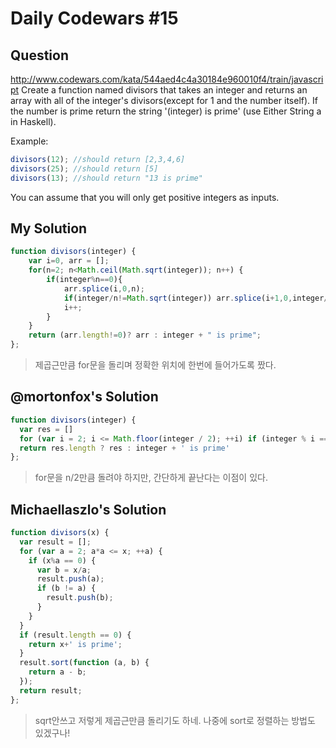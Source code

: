 # Daily Codewars #15
## Question
http://www.codewars.com/kata/544aed4c4a30184e960010f4/train/javascript
Create a function named divisors that takes an integer and returns an array with all of the integer's divisors(except for 1 and the number itself). If the number is prime return the string '(integer) is prime' (use Either String a in Haskell).

Example:
```javascript
divisors(12); //should return [2,3,4,6]
divisors(25); //should return [5]
divisors(13); //should return "13 is prime"
```
You can assume that you will only get positive integers as inputs.

## My Solution
```javascript
function divisors(integer) {
    var i=0, arr = [];
    for(n=2; n<Math.ceil(Math.sqrt(integer)); n++) {
        if(integer%n==0){
            arr.splice(i,0,n);
            if(integer/n!=Math.sqrt(integer)) arr.splice(i+1,0,integer/n);
            i++;
        }
    }
    return (arr.length!=0)? arr : integer + " is prime";
};
```
> 제곱근만큼 for문을 돌리며 정확한 위치에 한번에 들어가도록 짰다.

## @mortonfox's Solution
```javascript
function divisors(integer) {
  var res = []
  for (var i = 2; i <= Math.floor(integer / 2); ++i) if (integer % i == 0) res.push(i);
  return res.length ? res : integer + ' is prime'
};
```
> for문을 n/2만큼 돌려야 하지만, 간단하게 끝난다는 이점이 있다.

## Michaellaszlo's Solution
```javascript
function divisors(x) {
  var result = [];
  for (var a = 2; a*a <= x; ++a) {
    if (x%a == 0) {
      var b = x/a;
      result.push(a);
      if (b != a) {
        result.push(b);
      }
    }
  }
  if (result.length == 0) {
    return x+' is prime';
  }
  result.sort(function (a, b) {
    return a - b;
  });
  return result;
};
```
> sqrt안쓰고 저렇게 제곱근만큼 돌리기도 하네. 나중에 sort로 정렬하는 방법도 있겠구나!
